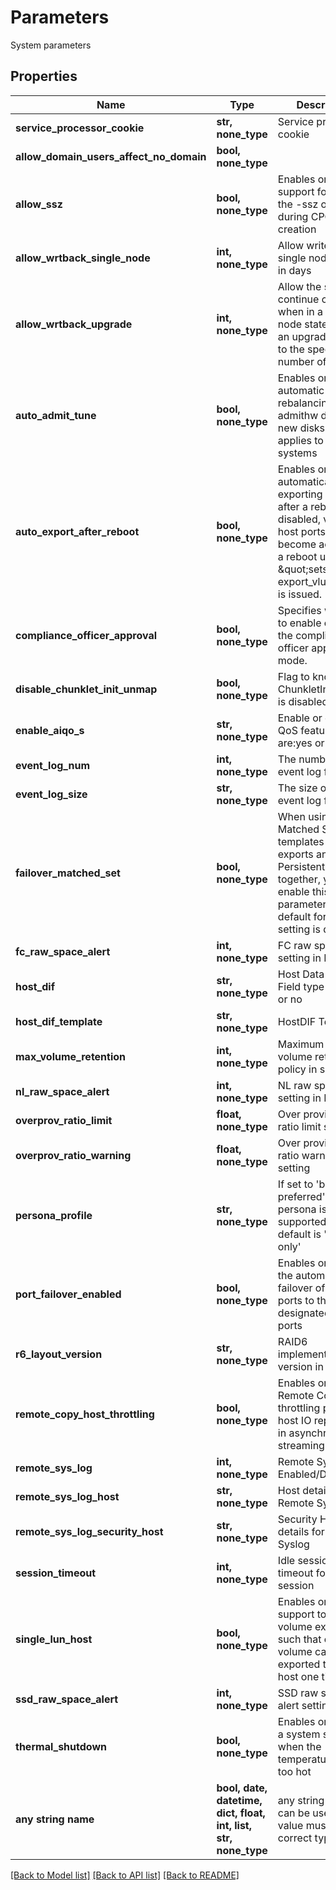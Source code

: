 # Parameters

System parameters

## Properties
Name | Type | Description | Notes
------------ | ------------- | ------------- | -------------
**service_processor_cookie** | **str, none_type** | Service processor cookie | [optional] 
**allow_domain_users_affect_no_domain** | **bool, none_type** |  | [optional] 
**allow_ssz** | **bool, none_type** | Enables or disables support for using the -ssz option during CPG creation | [optional] 
**allow_wrtback_single_node** | **int, none_type** | Allow writeback single node setting in days | [optional] 
**allow_wrtback_upgrade** | **int, none_type** | Allow the system to continue caching when in a single node state during an upgrade for up to the specified number of days | [optional] 
**auto_admit_tune** | **bool, none_type** | Enables or disables automatic rebalancing when admithw detects new disks. Only applies to 2-node systems | [optional] 
**auto_export_after_reboot** | **bool, none_type** | Enables or disables automatically exporting vluns after a reboot. If disabled, vluns and host ports will not become active after a reboot until \&quot;setsysmgr export_vluns\&quot; is issued. | [optional] 
**compliance_officer_approval** | **bool, none_type** | Specifies whether to enable or disable the compliance officer approval mode. | [optional] 
**disable_chunklet_init_unmap** | **bool, none_type** | Flag to know if the ChunkletInitUNMAP is disabled | [optional] 
**enable_aiqo_s** | **str, none_type** | Enable or disable AI QoS feature, values are:yes or no | [optional] 
**event_log_num** | **int, none_type** | The number of event log files | [optional] 
**event_log_size** | **str, none_type** | The size of the event log file | [optional] 
**failover_matched_set** | **bool, none_type** | When using Matched Set VLUN templates for exports and Persistent Ports together, you must enable this parameter. The default for this setting is disabled | [optional] 
**fc_raw_space_alert** | **int, none_type** | FC raw space alert setting in MiB | [optional] 
**host_dif** | **str, none_type** | Host Data Integrity Field type are:yes or no | [optional] 
**host_dif_template** | **str, none_type** | HostDIF Template | [optional] 
**max_volume_retention** | **int, none_type** | Maximum global volume retention policy in seconds | [optional] 
**nl_raw_space_alert** | **int, none_type** | NL raw space alert setting in MiB | [optional] 
**overprov_ratio_limit** | **float, none_type** | Over provisioning ratio limit setting | [optional] 
**overprov_ratio_warning** | **float, none_type** | Over provisioning ratio warning setting | [optional] 
**persona_profile** | **str, none_type** | If set to &#39;block-preferred&#39; File persona is supported. The default is &#39;block-only&#39; | [optional] 
**port_failover_enabled** | **bool, none_type** | Enables or disables the automatic failover of target ports to their designated partner ports | [optional] 
**r6_layout_version** | **str, none_type** | RAID6 implementation version in use | [optional] 
**remote_copy_host_throttling** | **bool, none_type** | Enables or disables Remote Copy throttling policy for host IO replicated in asynchronous streaming mode | [optional] 
**remote_sys_log** | **int, none_type** | Remote Syslog Enabled/Disabled | [optional] 
**remote_sys_log_host** | **str, none_type** | Host details for Remote Syslog | [optional] 
**remote_sys_log_security_host** | **str, none_type** | Security Host details for Remote Syslog | [optional] 
**session_timeout** | **int, none_type** | Idle session timeout for a CLI session | [optional] 
**single_lun_host** | **bool, none_type** | Enables or disables support to limit volume exports such that each volume can only be exported to a given host one time | [optional] 
**ssd_raw_space_alert** | **int, none_type** | SSD raw space alert setting in MiB | [optional] 
**thermal_shutdown** | **bool, none_type** | Enables or disables a system shutdown when the temperature gets too hot | [optional] 
**any string name** | **bool, date, datetime, dict, float, int, list, str, none_type** | any string name can be used but the value must be the correct type | [optional]

[[Back to Model list]](../README.md#documentation-for-models) [[Back to API list]](../README.md#documentation-for-api-endpoints) [[Back to README]](../README.md)


